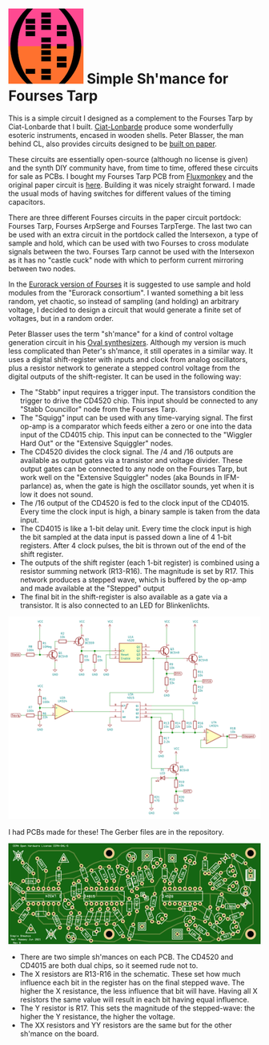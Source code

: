 ![HDC logo](../hidden_data_small.png)
Simple Sh'mance for Fourses Tarp
================================

This is a simple circuit I designed as a complement to the Fourses Tarp by Ciat-Lonbarde that I built.  [Ciat-Lonbarde](http://ciat-lonbarde.net/) produce some wonderfully esoteric instruments, encased in wooden shells.  Peter Blasser, the man behind CL, also provides circuits designed to be [built on paper](http://ciat-lonbarde.net/paper/index.html).

These circuits are essentially open-source (although no license is given) and the synth DIY community have, from time to time, offered these circuits for sale as PCBs.  I bought my Fourses Tarp PCB from [Fluxmonkey](http://fluxmonkey.com/pcbDocs/foursesTarp.htm) and the original paper circuit is [here](http://ciat-lonbarde.net/paper/fourses.pdf).  Building it was nicely straight forward.  I made the usual mods of having switches for different values of the timing capacitors.

There are three different Fourses circuits in the paper circuit portdock: Fourses Tarp, Fourses ArpSerge and Fourses TarpTerge.  The last two can be used with an extra circuit in the portdock called the Intersexon, a type of sample and hold, which can be used with two Fourses to cross modulate signals between the two.  Fourses Tarp cannot be used with the Intersexon as it has no "castle cuck" node with which to perform current mirroring between two nodes.

In the [Eurorack version of Fourses](http://www.synthmall.com/ifm/ifmFRS.pdf) it is suggested to use sample and hold modules from the "Eurorack consortium".  I wanted something a bit less random, yet chaotic, so instead of sampling (and holding) an arbitrary voltage, I decided to design a circuit that would generate a finite set of voltages, but in a random order.

Peter Blasser uses the term "sh'mance" for a kind of control voltage generation circuit in his [Oval synthesizers](https://econtact.ca/17_4/blasser_ovalsynth.html).  Although my version is much less complicated than Peter's sh'mance, it still operates in a similar way.  It uses a digital shift-register with inputs and clock from analog oscillators, plus a resistor network to generate a stepped control voltage from the digital outputs of the shift-register.  It can be used in the following way:

* The "Stabb" input requires a trigger input.  The transistors condition the trigger to drive the CD4520 chip.  This input should be connected to any "Stabb Councillor" node from the Fourses Tarp.
* The "Squigg" input can be used with any time-varying signal.  The first op-amp is a comparator which feeds either a zero or one into the data input of the CD4015 chip.  This input can be connected to the "Wiggler Hard Out" or the "Extensive Squiggler" nodes.
* The CD4520 divides the clock signal.  The /4 and /16 outputs are available as output gates via a transistor and voltage divider.  These output gates can be connected to any node on the Fourses Tarp, but work well on the "Extensive Squiggler" nodes (aka Bounds in IFM-parlance) as, when the gate is high the oscillator sounds, yet when it is low it does not sound.
* The /16 output of the CD4520 is fed to the clock input of the CD4015.  Every time the clock input is high, a binary sample is taken from the data input.
* The CD4015 is like a 1-bit delay unit.  Every time the clock input is high the bit sampled at the data input is passed down a line of 4 1-bit registers.  After 4 clock pulses, the bit is thrown out of the end of the shift register.
* The outputs of the shift register (each 1-bit register) is combined using a resistor summing network (R13-R16).  The magnitude is set by R17.  This network produces a stepped wave, which is buffered by the op-amp and made available at the "Stepped" output
* The final bit in the shift-register is also available as a gate via a transistor.  It is also connected to an LED for Blinkenlichts.

![fourse shmance](fourses_shmance.png)

I had PCBs made for these!  The Gerber files are in the repository.

![fourses_shmance_pcb](fourses_shmance_pcb.png)

* There are two simple sh'mances on each PCB.  The CD4520 and CD4015 are both dual chips, so it seemed rude not to.
* The X resistors are R13-R16 in the schematic.  These set how much influence each bit in the register has on the final stepped wave.  The higher the X resistance, the less influence that bit will have.  Having all X resistors the same value will result in each bit having equal influence.
* The Y resistor is R17.  This sets the magnitude of the stepped-wave: the higher the Y resistance, the higher the voltage.
* The XX resistors and YY resistors are the same but for the other sh'mance on the board.
